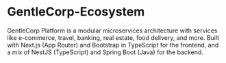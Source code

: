 # GentleCorp-Ecosystem
 GentleCorp Platform is a modular microservices architecture with services like e-commerce, travel, banking, real estate, food delivery, and more. Built with Next.js (App Router) and Bootstrap in TypeScript for the frontend, and a mix of NestJS (TypeScript) and Spring Boot (Java) for the backend.

